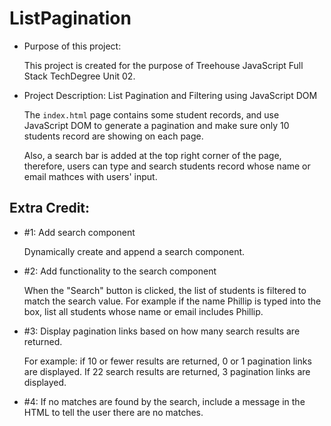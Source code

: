 # ListPagination

- Purpose of this project: 

  This project is created for the purpose of Treehouse JavaScript Full Stack TechDegree Unit 02. 
  
- Project Description:
  List Pagination and Filtering using JavaScript DOM
  
  The `index.html` page contains some student records, and use JavaScript DOM to generate a pagination and make sure only 10 students
  record are showing on each page.
  
  Also, a search bar is added at the top right corner of the page, therefore, users can type and search students record whose name or email
  mathces with users' input.

Extra Credit:
-

- #1: Add search component

  Dynamically create and append a search component. 

- #2: Add functionality to the search component

  When the "Search" button is clicked, the list of students is filtered to match the search value. For example if the name Phillip 
is typed into the box, list all students whose name or email includes Phillip.


- #3: Display pagination links based on how many search results are returned. 
  
  For example: if 10 or fewer results are returned, 0 or 1 pagination links are displayed. If 22 search results are returned, 
  3 pagination links are displayed.

- #4: If no matches are found by the search, include a message in the HTML to tell the user there are no matches.


